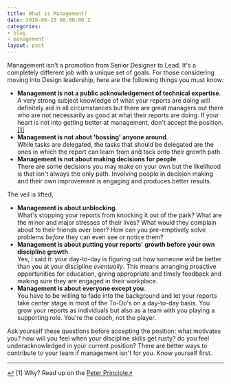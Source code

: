 ```yaml
---
title: What is Management?
date: 2016-06-20 00:00:00 Z
categories:
- blog
- management
layout: post
---
```


Management isn't a promotion from Senior Designer to Lead. It's a completely different job with a unique set of goals. For those considering moving into Design leadership, here are the following things you must know:

* **Management is not a public acknowledgement of technical expertise**.  
A very strong subject knowledge of what your reports are doing will definitely aid in all circumstances but there are great managers out there who are not necessarily as good at what their reports are doing. If your heart is not into getting better at management, don't accept the position.<a id="anchor-1" href="#note-1" class="fieldnotes-anchor">[1]</a>
* **Management is not about 'bossing' anyone around**.  
While tasks are delegated, the tasks that should be delegated are the ones in which the report can learn from and tack onto their growth path. 
* **Management is not about making decisions for people**.  
There are some decisions you may make on your own but the likelihood is that isn't always the only path. Involving people in decision making and their own improvement is engaging and produces better results.

The veil is lifted,

* **Management is about unblocking**.  
What's stopping your reports from knocking it out of the park? What are the minor and major stresses of their lives? What would they complain about to their friends over beer? How can you pre-emptively solve problems *before* they can even see or notice them?
* **Management is about putting your reports' growth before your own discipline growth**.  
Yes, I said it: your day-to-day is figuring out how someone *will* be better than you at your discipline *eventually*. This means arranging proactive opportunities for education, giving appropriate and timely feedback and making sure they are engaged in their workplace.
* **Management is about everyone except you**.  
You have to be willing to fade into the background and let your reports take center stage in most of the To-Do's on a day-to-day basis. You grow your reports as individuals but also as a team with you playing a supporting role. You're the coach, not the player.

Ask yourself these questions before accepting the position: what motivates you? how will you feel when your discipline skills get rusty? do you feel underacknowledged in your current position? There are better ways to contribute to your team if management isn't for you. Know yourself first.

<hr class="small">

<div class="fieldnotes">
    <p id="note-1" class="h6"><a href="#anchor-1" class="footnote-back">&#8617;&#xFE0E;</a> <span class="footnote">[1]</span> Why? Read up on the <a href="https://en.wikipedia.org/wiki/Peter_principle" class="external" target="_blank"><span class="external-body">Peter Principle</span><span class="external-box"><span class="external-box__arrow">↗&#xFE0E;</span></span></a></p>
</div>